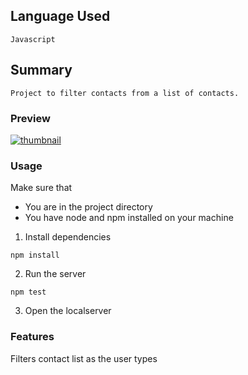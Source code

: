 ## Language Used

    Javascript

## Summary

    Project to filter contacts from a list of contacts.

### Preview

[![thumbnail](./preview)](/filterableList/collab-rishi/filterableList.PNG)

### Usage

Make sure that

- You are in the project directory
- You have node and npm installed on your machine

1. Install dependencies

```
npm install
```

2. Run the server

```
npm test
```

3. Open the localserver

### Features

Filters contact list as the user types
